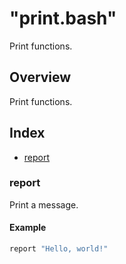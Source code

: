 # "print.bash"

Print functions.

## Overview

Print functions.

## Index

* [report](#report)

### report

Print a message.

#### Example

```bash
report "Hello, world!"
```

